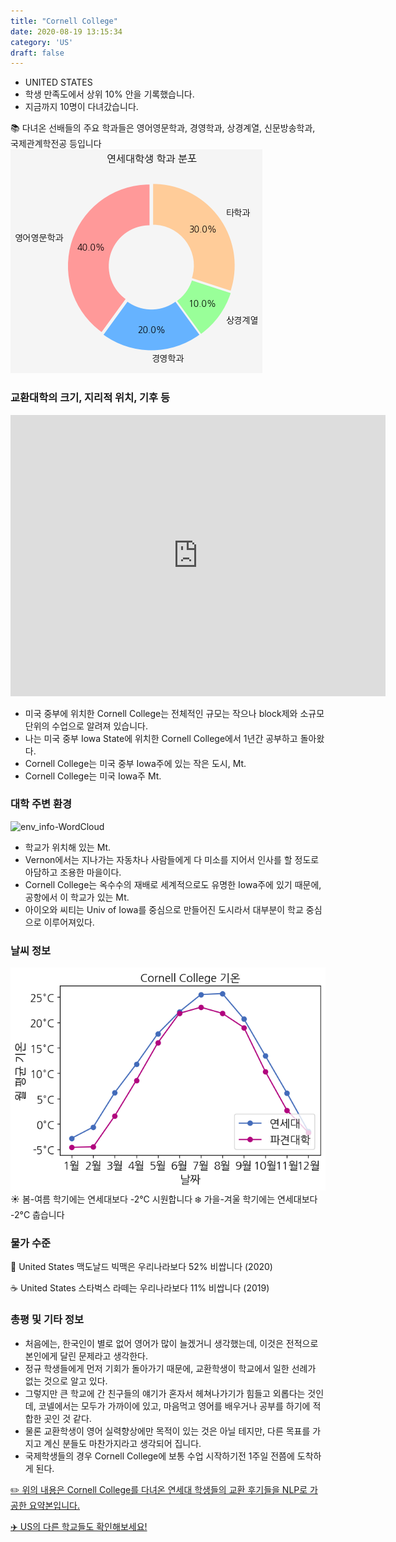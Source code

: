 ```yaml
---
title: "Cornell College"
date: 2020-08-19 13:15:34
category: 'US'
draft: false
---
```



* UNITED STATES
* 학생 만족도에서 상위 10% 안을 기록했습니다.
* 지금까지 10명이 다녀갔습니다. 

📚 다녀온 선배들의 주요 학과들은 영어영문학과, 경영학과, 상경계열, 신문방송학과, 국제관계학전공 등입니다
![department-info](../plots/US000055.png)
### 교환대학의 크기, 지리적 위치, 기후 등
<iframe
width="600"
height="450"
frameborder="0" style="border:0"
src="https://www.google.com/maps/embed/v1/place?key=AIzaSyC9e1AME-pVmWC4hBpFdu5S4dKzyepa3HQ&q=Cornell+College&center=41.9269546,-91.4253502&zoom=14" allowfullscreen>
</iframe>

* 미국 중부에 위치한 Cornell College는 전체적인 규모는 작으나 block제와 소규모 단위의 수업으로 알려져 있습니다.
* 나는 미국 중부 Iowa State에 위치한 Cornell College에서 1년간 공부하고 돌아왔다.
* Cornell College는 미국 중부 Iowa주에 있는 작은 도시, Mt.
* Cornell College는 미국 Iowa주 Mt.


### 대학 주변 환경

![env_info-WordCloud](../univ_wordclouds_okt/env_info/US000055_env_info_okt.png)

* 학교가 위치해 있는 Mt.
* Vernon에서는 지나가는 자동차나 사람들에게 다 미소를 지어서 인사를 할 정도로 아담하고 조용한 마을이다.
* Cornell College는 옥수수의 재배로 세계적으로도 유명한 Iowa주에 있기 때문에, 공항에서 이 학교가 있는 Mt.
* 아이오와 씨티는 Univ of Iowa를 중심으로 만들어진 도시라서 대부분이 학교 중심으로 이루어져있다.


### 날씨 정보 
 ![temparature_US000055](../plots/weather/US000055.png)
☀️ 봄-여름 학기에는 연세대보다 -2°C 시원합니다
❄️ 가을-겨울 학기에는 연세대보다 -2°C 춥습니다
### 물가 수준 
🍔 United States 맥도날드 빅맥은 우리나라보다 52% 비쌉니다 (2020)

☕️ United States 스타벅스 라떼는 우리나라보다 11% 비쌉니다 (2019)

### 총평 및 기타 정보
* 처음에는, 한국인이 별로 없어 영어가 많이 늘겠거니 생각했는데, 이것은 전적으로 본인에게 달린 문제라고 생각한다.
* 정규 학생들에게 먼저 기회가 돌아가기 때문에, 교환학생이 학교에서 일한 선례가 없는 것으로 알고 있다.
* 그렇지만 큰 학교에 간 친구들의 얘기가 혼자서 헤쳐나가기가 힘들고 외롭다는 것인데, 코넬에서는 모두가 가까이에 있고, 마음먹고 영어를 배우거나 공부를 하기에 적합한 곳인 것 같다.
* 물론 교환학생이 영어 실력향상에만 목적이 있는 것은 아닐 테지만, 다른 목표를 가지고 계신 분들도 마찬가지라고 생각되어 집니다.
* 국제학생들의 경우 Cornell College에 보통 수업 시작하기전 1주일 전쯤에 도착하게 된다.


[✏️ 위의 내용은 Cornell College를 다녀온 연세대 학생들의 교환 후기들을 NLP로 가공한 요약본입니다.](http://oia.yonsei.ac.kr/partner/expReport.asp?ucode=US000055&bgbn=A)

[✈️ US의 다른 학교들도 확인해보세요!](https://yonsei-exchange.netlify.app/?category=US)
